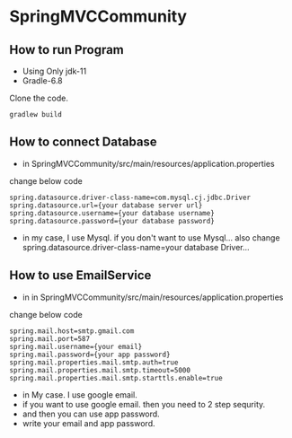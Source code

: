 # SpringMVCCommunity


## How to run Program


* Using Only jdk-11
* Gradle-6.8


Clone the code. 
```
gradlew build
```

## How to connect Database
* in SpringMVCCommunity/src/main/resources/application.properties

change below code
```
spring.datasource.driver-class-name=com.mysql.cj.jdbc.Driver 
spring.datasource.url={your database server url}
spring.datasource.username={your database username}
spring.datasource.password={your database password}
```

* in my case, I use Mysql. if you don't want to use Mysql... also change spring.datasource.driver-class-name=your database Driver...


## How to use EmailService
* in in SpringMVCCommunity/src/main/resources/application.properties

change below code
```
spring.mail.host=smtp.gmail.com
spring.mail.port=587
spring.mail.username={your email}
spring.mail.password={your app password}
spring.mail.properties.mail.smtp.auth=true
spring.mail.properties.mail.smtp.timeout=5000
spring.mail.properties.mail.smtp.starttls.enable=true
```

* in My case. I use google email. 
* if you want to use google email. then you need to 2 step sequrity.
* and then you can use app password.
* write your email and app password.
